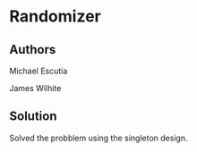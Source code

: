 # Randomizer
## Authors 
Michael Escutia 

James Wilhite

## Solution
Solved the probblem using the singleton design.
